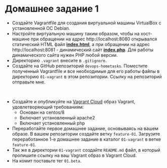 # Домашнее задание 1
- Создайте Vagrantfile для создания виртуальной машины VirtualBox с установленной ОС Debian.
- Настройте виртуальную машину таким образом, чтобы на хост-машине при обращении на адрес http://localhost:8080 открывался статический HTML файл **[index.html](files/index.html)**, а при обращении на адрес http://localhost:8081 - динамический сайт **[index.php](files/index.php)**. Для работы динамического сайта нужен PHP любой версии.
- Директорию `.vagrant` внесите в `.gitignore`.
- Создайте на GitHub репозиторий `devops-hometasks`. Поместите полученный Vagrantfile и все необходимые для его работы файлы в директорию `01-vagrant` в этом репозитории. Ссылку на репозиторий отправьте мне.


&nbsp;
- Создайте и опубликуйте на [Vagrant Cloud](https://app.vagrantup.com/) образ Vagrant, удовлетворяющий требованиям:
  - Основан на centos/8
  - Включает установленный apache2
  - Включает установленный php
- Переработайте первое домашнее задание, основываясь на вашем образе. В вашем репозитории создайте ветку `feature-01`. Загрузите переработанное 1-е домашнее задание в каталог `01-vagrant` в ветке `feature-01`.
- Так же в директории `01-vagrant` создайте `README.md` файл, в который пропишите ссылку на ваш Vagrant образ в Vagrant Cloud.
- На комит поставьте тег `01.beta`.

